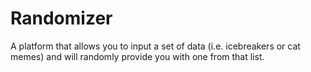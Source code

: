 Randomizer
==========

A platform that allows you to input a set of data (i.e. icebreakers or cat memes) and will randomly provide you with one from that list.
